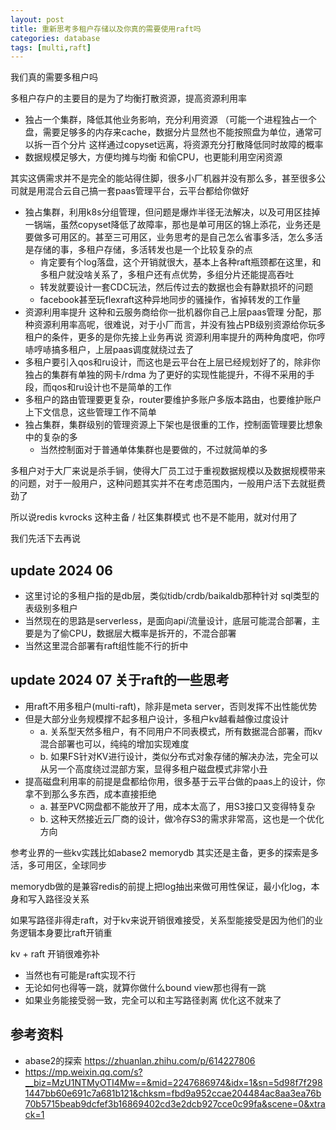 ```yaml
---
layout: post
title: 重新思考多租户存储以及你真的需要使用raft吗
categories: database
tags: [multi,raft]
---
```


我们真的需要多租户吗

<!-- more -->

多租户存户的主要目的是为了均衡打散资源，提高资源利用率

- 独占一个集群，降低其他业务影响，充分利用资源 （可能一个进程独占一个盘，需要足够多的内存来cache，数据分片显然也不能按照盘为单位，通常可以拆一百个分片 这样通过copyset远离，将资源充分打散降低同时故障的概率
- 数据规模足够大，方便均摊与均衡  和偷CPU，也更能利用空闲资源

其实这俩需求并不是完全的能站得住脚，很多小厂机器并没有那么多，甚至很多公司就是用混合云自己搞一套paas管理平台，云平台都给你做好

- 独占集群，利用k8s分组管理，但问题是爆炸半径无法解决，以及可用区挂掉一锅端，虽然copyset降低了故障率，那也是单可用区的锦上添花，业务还是要做多可用区的。甚至三可用区，业务思考的是自己怎么省事多活，怎么多活是存储的事，多租户存储，多活转发也是一个比较复杂的点
  - 肯定要有个log落盘，这个开销就很大，基本上各种raft瓶颈都在这里，和多租户就没啥关系了，多租户还有点优势，多组分片还能提高吞吐
  - 转发就要设计一套CDC玩法，然后传过去的数据也会有静默损坏的问题
  - facebook甚至玩flexraft这种异地同步的骚操作，省掉转发的工作量
- 资源利用率提升 这种和云服务商给你一批机器你自己上层paas管理 分配，那种资源利用率高呢，很难说，对于小厂而言，并没有独占PB级别资源给你玩多租户的条件，更多的是你先接上业务再说 资源利用率提升的两种角度吧，你哼哧哼哧搞多租户，上层paas调度就绕过去了
- 多租户要引入qos和ru设计，而这也是云平台在上层已经规划好了的，除非你独占的集群有单独的网卡/rdma 为了更好的实现性能提升，不得不采用的手段，而qos和ru设计也不是简单的工作
- 多租户的路由管理要更复杂，router要维护多账户多版本路由，也要维护账户上下文信息，这些管理工作不简单
- 独占集群，集群级别的管理资源上下架也是很重的工作，控制面管理要比想象中的复杂的多
  - 当然控制面对于普通单体集群也是要做的，不过就简单的多

多租户对于大厂来说是杀手锏，使得大厂员工过于重视数据规模以及数据规模带来的问题，对于一般用户，这种问题其实并不在考虑范围内，一般用户活下去就挺费劲了

所以说redis kvrocks 这种主备 / 社区集群模式 也不是不能用，就对付用了

我们先活下去再说

## update 2024 06

- 这里讨论的多租户指的是db层，类似tidb/crdb/baikaldb那种针对 sql类型的表级别多租户
- 当然现在的思路是serverless，是面向api/流量设计，底层可能混合部署，主要是为了偷CPU，数据层大概率是拆开的，不混合部署
- 当然这里混合部署有raft组性能不行的折中

## update 2024 07 关于raft的一些思考


- 用raft不用多租户(multi-raft)，除非是meta server，否则发挥不出性能优势
- 但是大部分业务规模撑不起多租户设计，多租户kv越看越像过度设计
  - a. 关系型天然多租户，有不同用户不同表模式，所有数据混合部署，而kv混合部署也可以，纯纯的增加实现难度
  - b. 如果FS针对KV进行设计，类似分布式对象存储的解决办法，完全可以从另一个高度绕过混部方案，显得多租户磁盘模式非常小丑
- 提高磁盘利用率的前提是盘都给你用，很多基于云平台做的paas上的设计，你拿不到那么多东西，成本直接拒绝
  - a. 甚至PVC网盘都不能放开了用，成本太高了，用S3接口又变得特复杂
  - b. 这种天然接近云厂商的设计，做冷存S3的需求非常高，这也是一个优化方向

参考业界的一些kv实践比如abase2 memorydb 其实还是主备，更多的探索是多活，多可用区，全球同步

memorydb做的是兼容redis的前提上把log抽出来做可用性保证，最小化log，本身和写入路径没关系

如果写路径非得走raft，对于kv来说开销很难接受，关系型能接受是因为他们的业务逻辑本身要比raft开销重

kv + raft 开销很难弥补

- 当然也有可能是raft实现不行
- 无论如何也得等一跳，就算你做什么bound view那也得有一跳
- 如果业务能接受弱一致，完全可以和主写路径剥离 优化这不就来了


## 参考资料

- abase2的探索 https://zhuanlan.zhihu.com/p/614227806
- https://mp.weixin.qq.com/s?__biz=MzU1NTMyOTI4Mw==&mid=2247686974&idx=1&sn=5d98f7f2981447bb60e691c7a681b121&chksm=fbd9a952ccae204484ac8aa3ea76b70b5715beab9dcfef3b16869402cd3e2dcb927cce0c99fa&scene=0&xtrack=1